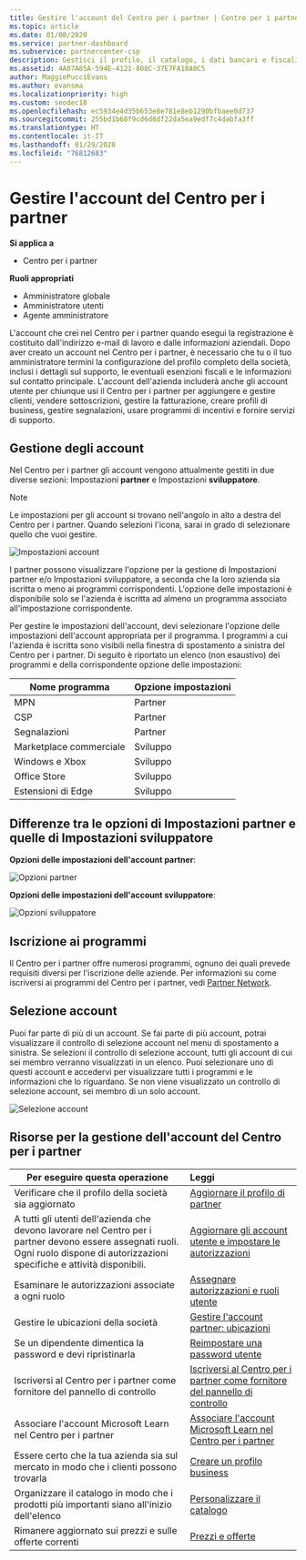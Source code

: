 ```yaml
---
title: Gestire l'account del Centro per i partner | Centro per i partner
ms.topic: article
ms.date: 01/08/2020
ms.service: partner-dashboard
ms.subservice: partnercenter-csp
description: Gestisci il profilo, il catalogo, i dati bancari e fiscali, i ruoli e le autorizzazioni della tua azienda e altro ancora nel Centro per i partner.
ms.assetid: 4A07A85A-594E-4121-808C-37E7FA18A0C5
author: MaggiePucciEvans
ms.author: evansma
ms.localizationpriority: high
ms.custom: seodec18
ms.openlocfilehash: ec5934e4d35b653e8e781e8eb1290bfbaee0d737
ms.sourcegitcommit: 255bd1b68f9cd6d8df22da5ea9edf7c4dabfa3ff
ms.translationtype: HT
ms.contentlocale: it-IT
ms.lasthandoff: 01/29/2020
ms.locfileid: "76812683"
---
```

# <a name="manage-your-partner-center-account"></a>Gestire l'account del Centro per i partner

**Si applica a**

-  Centro per i partner

**Ruoli appropriati**
-   Amministratore globale
-   Amministratore utenti
-   Agente amministratore

L'account che crei nel Centro per i partner quando esegui la registrazione è costituito dall'indirizzo e-mail di lavoro e dalle informazioni aziendali. Dopo aver creato un account nel Centro per i partner, è necessario che tu o il tuo amministratore termini la configurazione del profilo completo della società, inclusi i dettagli sul supporto, le eventuali esenzioni fiscali e le informazioni sul contatto principale. L'account dell'azienda includerà anche gli account utente per chiunque usi il Centro per i partner per aggiungere e gestire clienti, vendere sottoscrizioni, gestire la fatturazione, creare profili di business, gestire segnalazioni, usare programmi di incentivi e fornire servizi di supporto.

## <a name="account-management"></a>Gestione degli account

Nel Centro per i partner gli account vengono attualmente gestiti in due diverse sezioni: Impostazioni **partner** e Impostazioni **sviluppatore**. 

>[!NOTE]
>Le impostazioni per gli account si trovano nell'angolo in alto a destra del Centro per i partner. Quando selezioni l'icona, sarai in grado di selezionare quello che vuoi gestire. 

![Impostazioni account](images/accountsettings/account1.png)

I partner possono visualizzare l'opzione per la gestione di Impostazioni partner e/o Impostazioni sviluppatore, a seconda che la loro azienda sia iscritta o meno ai programmi corrispondenti. L'opzione delle impostazioni è disponibile solo se l'azienda è iscritta ad almeno un programma associato all'impostazione corrispondente. 

Per gestire le impostazioni dell'account, devi selezionare l'opzione delle impostazioni dell'account appropriata per il programma. I programmi a cui l'azienda è iscritta sono visibili nella finestra di spostamento a sinistra del Centro per i partner. Di seguito è riportato un elenco (non esaustivo) dei programmi e della corrispondente opzione delle impostazioni:

|**Nome programma**   |**Opzione impostazioni** |
|---------------------|:-----------------------|
|MPN   |Partner|
|CSP    |Partner|
|Segnalazioni   |Partner|
|Marketplace commerciale|Sviluppo|
|Windows e Xbox|Sviluppo|
|Office Store|Sviluppo|
|Estensioni di Edge|Sviluppo|

## <a name="the-differences-in-partner-and-developer-settings-options"></a>Differenze tra le opzioni di Impostazioni partner e quelle di Impostazioni sviluppatore

**Opzioni delle impostazioni dell'account partner**:

![Opzioni partner](images/accountsettings/partneroptions.png)

**Opzioni delle impostazioni dell'account sviluppatore**:

![Opzioni sviluppatore](images/accountsettings/devoptions.png)

## <a name="enrolling-in-programs"></a>Iscrizione ai programmi

Il Centro per i partner offre numerosi programmi, ognuno dei quali prevede requisiti diversi per l'iscrizione delle aziende. Per informazioni su come iscriversi ai programmi del Centro per i partner, vedi [Partner Network](https://partner.microsoft.com/). 

## <a name="the-account-picker"></a>Selezione account

Puoi far parte di più di un account. Se fai parte di più account, potrai visualizzare il controllo di selezione account nel menu di spostamento a sinistra. Se selezioni il controllo di selezione account, tutti gli account di cui sei membro verranno visualizzati in un elenco. Puoi selezionare uno di questi account e accedervi per visualizzare tutti i programmi e le informazioni che lo riguardano. Se non viene visualizzato un controllo di selezione account, sei membro di un solo account.

![Selezione account](images/accountsettings/accountpicker.png)

## <a name="resources-to-help-you-manage-your-partner-center-account"></a>Risorse per la gestione dell'account del Centro per i partner

|**Per eseguire questa operazione**   |**Leggi**   |
|-----------------------|:-----------------------|
|Verificare che il profilo della società sia aggiornato   |[Aggiornare il profilo di partner](update-your-partner-profile.md)|
|A tutti gli utenti dell'azienda che devono lavorare nel Centro per i partner devono essere assegnati ruoli. Ogni ruolo dispone di autorizzazioni specifiche e attività disponibili.|[Aggiornare gli account utente e impostare le autorizzazioni](create-user-accounts-and-set-permissions.md)|
|Esaminare le autorizzazioni associate a ogni ruolo|[Assegnare autorizzazioni e ruoli utente](permissions-overview.md)
|Gestire le ubicazioni della società|[Gestire l'account partner: ubicazioni](manage-locations.md)
|Se un dipendente dimentica la password e devi ripristinarla  |[Reimpostare una password utente](reset-a-user-password.md)|
|Iscriversi al Centro per i partner come fornitore del pannello di controllo|[Iscriversi al Centro per i partner come fornitore del pannello di controllo](enroll-as-cpv.md)|
|Associare l'account Microsoft Learn nel Centro per i partner|[Associare l'account Microsoft Learn nel Centro per i partner](ms-learn-associate.md)|
|Essere certo che la tua azienda sia sul mercato in modo che i clienti possono trovarla   |[Creare un profilo business](create-a-marketing-profile.md)|
|Organizzare il catalogo in modo che i prodotti più importanti siano all'inizio dell'elenco   |[Personalizzare il catalogo](customize-the-catalog.md)|
|Rimanere aggiornato sui prezzi e sulle offerte correnti   |[Prezzi e offerte](pricing-and-offers.md)|













 

 



